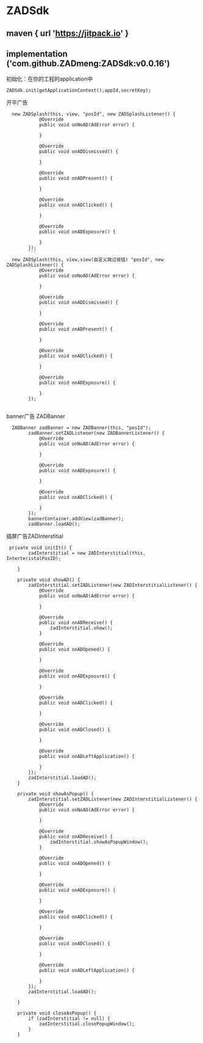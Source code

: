 # ZADSdk
## maven { url 'https://jitpack.io' }
## implementation ('com.github.ZADmeng:ZADSdk:v0.0.16')
初始化：在你的工程的application中
```
ZADSdk.init(getApplicationContext(),appId,secretKey);
```
开平广告
```
  new ZADSplash(this, view, "posId", new ZADSplashListener() {
            @Override
            public void onNoAD(AdError error) {
              
            }

            @Override
            public void onADDismissed() {
               
            }

            @Override
            public void onADPresent() {

            }

            @Override
            public void onADClicked() {

            }

            @Override
            public void onADExposure() {

            }
        });
        ```
  new ZADSplash(this, view,view(自定义跳过按钮) "posId", new ZADSplashListener() {
            @Override
            public void onNoAD(AdError error) {
              
            }

            @Override
            public void onADDismissed() {
               
            }

            @Override
            public void onADPresent() {

            }

            @Override
            public void onADClicked() {

            }

            @Override
            public void onADExposure() {

            }
        });
        
```
banner广告
ZADBanner
``` 
  ZADBanner zadBanner = new ZADBanner(this, "posId");
        zadBanner.setZADListener(new ZADBannerListener() {
            @Override
            public void onNoAD(AdError error) {

            }

            @Override
            public void onADExposure() {

            }

            @Override
            public void onADClicked() {

            }
        });
        bannerContainer.addView(zadBanner);
        zadBanner.loadAD();
```
插屏广告ZADInterstitial
```
 private void initIt() {
        zadInterstitial = new ZADInterstitial(this, InterteristalPosID);

    }

    private void showAD() {
        zadInterstitial.setZADListener(new ZADInterstitialListener() {
            @Override
            public void onNoAD(AdError error) {

            }

            @Override
            public void onADReceive() {
                zadInterstitial.show();
            }

            @Override
            public void onADOpened() {

            }

            @Override
            public void onADExposure() {

            }

            @Override
            public void onADClicked() {

            }

            @Override
            public void onADClosed() {

            }

            @Override
            public void onADLeftApplication() {

            }
        });
        zadInterstitial.loadAD();
    }

    private void showAsPopup() {
        zadInterstitial.setZADListener(new ZADInterstitialListener() {
            @Override
            public void onNoAD(AdError error) {

            }

            @Override
            public void onADReceive() {
                zadInterstitial.showAsPopupWindow();
            }

            @Override
            public void onADOpened() {

            }

            @Override
            public void onADExposure() {

            }

            @Override
            public void onADClicked() {

            }

            @Override
            public void onADClosed() {

            }

            @Override
            public void onADLeftApplication() {

            }
        });
        zadInterstitial.loadAD();

    }

    private void closeAsPopup() {
        if (zadInterstitial != null) {
            zadInterstitial.closePopupWindow();
        }
    }
    
```
 
